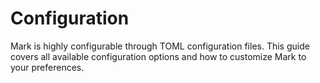 # Configuration

Mark is highly configurable through TOML configuration files. This guide covers all available configuration options and how to customize Mark to your preferences.

